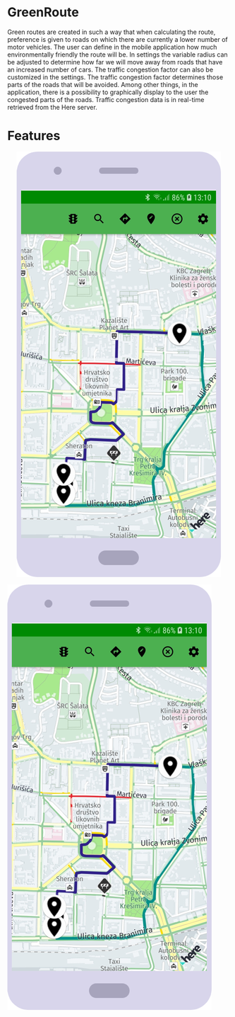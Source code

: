 # GreenRoute
Green routes are created in such a way that when calculating the route, preference is given to roads on which there are currently a lower number of motor vehicles.
The user can define in the mobile application how much environmentally friendly the route will be. In settings the variable radius can be adjusted to determine how far we will move away from roads that have an increased number of cars. The traffic congestion factor can also be customized in the settings. The traffic congestion factor determines those parts of the roads that will be avoided. Among other things, in the application, there is a possibility to graphically display to the user the congested parts of the roads. Traffic congestion data is in real-time retrieved from the Here server.

# Features
<p align="center">
  <img src="https://github.com/Mb50102/GreenRoute/blob/master/AppExample.png" />
</p>

![#Features](https://github.com/Mb50102/GreenRoute/blob/master/AppExample.png)
